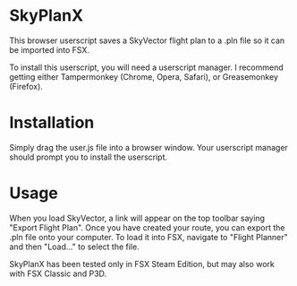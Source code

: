 # SkyPlanX
This browser userscript saves a SkyVector flight plan to a .pln file so it can be imported into FSX.

To install this userscript, you will need a userscript manager.  I recommend getting either Tampermonkey (Chrome, Opera, Safari), or Greasemonkey (Firefox).

# Installation

Simply drag the user.js file into a browser window.  Your userscript manager should prompt you to install the userscript.

# Usage

When you load SkyVector, a link will appear on the top toolbar saying "Export Flight Plan".  Once you have created your route, you can export the .pln file onto your computer.  To load it into FSX, navigate to "Flight Planner" and then "Load..." to select the file.

SkyPlanX has been tested only in FSX Steam Edition, but may also work with FSX Classic and P3D.
